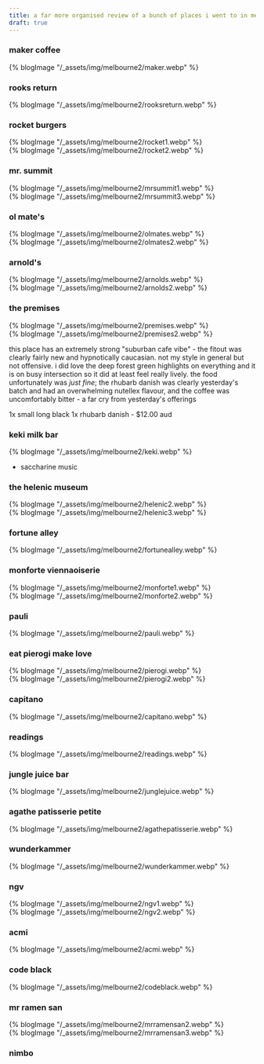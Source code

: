 ```yaml
---
title: a far more organised review of a bunch of places i went to in melbourne this week
draft: true
---
```


### maker coffee
{% blogImage "/_assets/img/melbourne2/maker.webp" %}

### rooks return
{% blogImage "/_assets/img/melbourne2/rooksreturn.webp" %}

### rocket burgers
<div class="two-columns">
  <div>
  {% blogImage "/_assets/img/melbourne2/rocket1.webp" %}
  </div>
  <div>
  {% blogImage "/_assets/img/melbourne2/rocket2.webp" %}
  </div>
</div>

### mr. summit
<div class="two-columns landscape-portrait">
  <div>
  {% blogImage "/_assets/img/melbourne2/mrsummit1.webp" %}
  </div>
  <div>
  {% blogImage "/_assets/img/melbourne2/mrsummit3.webp" %}
  </div>
</div>

### ol mate's
<div class="two-columns">
  <div>
  {% blogImage "/_assets/img/melbourne2/olmates.webp" %}
  </div>
  <div>
  {% blogImage "/_assets/img/melbourne2/olmates2.webp" %}
  </div>
</div>

### arnold's
<div class="two-columns">
  <div>
  {% blogImage "/_assets/img/melbourne2/arnolds.webp" %}
  </div>
  <div>
  {% blogImage "/_assets/img/melbourne2/arnolds2.webp" %}
  </div>
</div>

### the premises
<div class="two-columns landscape-portrait">
  <div>
  {% blogImage "/_assets/img/melbourne2/premises.webp" %}
  </div>
  <div>
  {% blogImage "/_assets/img/melbourne2/premises2.webp" %}
  </div>
</div>

this place has an extremely strong "suburban cafe vibe" - the fitout was clearly fairly new and hypnotically caucasian. not my style in general but not offensive. i did love the deep forest green highlights on everything and it is on busy intersection so it did at least feel really lively. the food unfortunately was _just fine_; the rhubarb danish was clearly yesterday's batch and had an overwhelming nutellex flavour, and the coffee was uncomfortably bitter - a far cry from yesterday's offerings

1x small long black
1x rhubarb danish
\- $12.00 aud

### keki milk bar
{% blogImage "/_assets/img/melbourne2/keki.webp" %}
- saccharine music

### the helenic museum
<div class="two-columns">
  <div>
  {% blogImage "/_assets/img/melbourne2/helenic2.webp" %}
  </div>
  <div>
  {% blogImage "/_assets/img/melbourne2/helenic3.webp" %}
  </div>
</div>

### fortune alley
{% blogImage "/_assets/img/melbourne2/fortunealley.webp" %}

### monforte viennaoiserie
<div class="two-columns portrait-landscape">
  <div>
  {% blogImage "/_assets/img/melbourne2/monforte1.webp" %}
  </div>
  <div>
  {% blogImage "/_assets/img/melbourne2/monforte2.webp" %}
  </div>
</div>

### pauli
{% blogImage "/_assets/img/melbourne2/pauli.webp" %}

### eat pierogi make love
<div class="two-columns portrait-landscape">
  <div>
  {% blogImage "/_assets/img/melbourne2/pierogi.webp" %}
  </div>
  <div>
  {% blogImage "/_assets/img/melbourne2/pierogi2.webp" %}
  </div>
</div>

<!-- ### brotherhood of st laurence  -->

<!-- ### jude -->

### capitano
{% blogImage "/_assets/img/melbourne2/capitano.webp" %}

<!-- there were some more bars in amongst here - gertrude, evelyn, pendant public bar, green man's arms,  -->

### readings
{% blogImage "/_assets/img/melbourne2/readings.webp" %}

### jungle juice bar
{% blogImage "/_assets/img/melbourne2/junglejuice.webp" %}

### agathe patisserie petite 
{% blogImage "/_assets/img/melbourne2/agathepatisserie.webp" %}

### wunderkammer
{% blogImage "/_assets/img/melbourne2/wunderkammer.webp" %}

### ngv
<div class="two-columns">
  <div>
  {% blogImage "/_assets/img/melbourne2/ngv1.webp" %}
  </div>
  <div>
  {% blogImage "/_assets/img/melbourne2/ngv2.webp" %}
  </div>
</div>

### acmi
{% blogImage "/_assets/img/melbourne2/acmi.webp" %}

### code black
{% blogImage "/_assets/img/melbourne2/codeblack.webp" %}

### mr ramen san
<div class="two-columns landscape-portrait">
  <div>
  {% blogImage "/_assets/img/melbourne2/mrramensan2.webp" %}
  </div>
  <div>
  {% blogImage "/_assets/img/melbourne2/mrramensan3.webp" %}
  </div>
</div>

### nimbo
